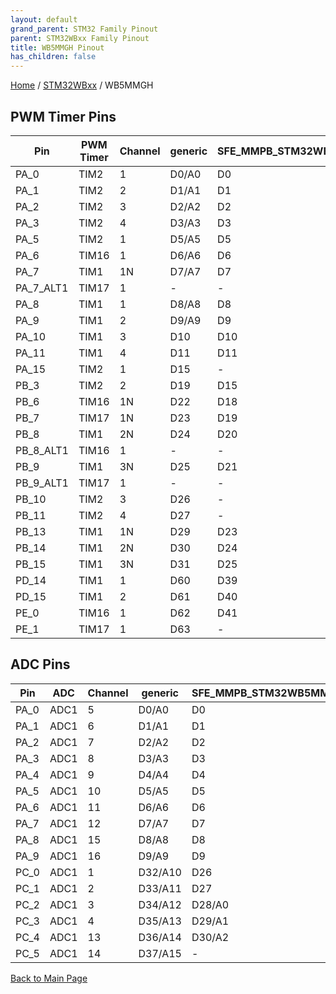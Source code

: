 ```yaml
---
layout: default
grand_parent: STM32 Family Pinout
parent: STM32WBxx Family Pinout
title: WB5MMGH Pinout
has_children: false
---
```


[Home](../../index) / [STM32WBxx](../index) / WB5MMGH

## PWM Timer Pins

| Pin | PWM Timer | Channel | generic | SFE_MMPB_STM32WB5MMG | STM32WB5MM_DK |
| --- | --- | --- | --- | --- | --- |
| PA_0 | TIM2 | 1 | D0/A0 | D0 | D32/A8 |
| PA_1 | TIM2 | 2 | D1/A1 | D1 | D13/A12 |
| PA_2 | TIM2 | 3 | D2/A2 | D2 | D17/A1 |
| PA_3 | TIM2 | 4 | D3/A3 | D3 | D43 |
| PA_5 | TIM2 | 1 | D5/A5 | D5 | D18/A2 |
| PA_6 | TIM16 | 1 | D6/A6 | D6 | D23/A6 |
| PA_7 | TIM1 | 1N | D7/A7 | D7 | D11/A11 |
| PA_7_ALT1 | TIM17 | 1 | - | - | - |
| PA_8 | TIM1 | 1 | D8/A8 | D8 | D48 |
| PA_9 | TIM1 | 2 | D9/A9 | D9 | D49 |
| PA_10 | TIM1 | 3 | D10 | D10 | D14 |
| PA_11 | TIM1 | 4 | D11 | D11 | D40 |
| PA_15 | TIM2 | 1 | D15 | - | D33 |
| PB_3 | TIM2 | 2 | D19 | D15 | D64 |
| PB_6 | TIM16 | 1N | D22 | D18 | D38 |
| PB_7 | TIM17 | 1N | D23 | D19 | D39 |
| PB_8 | TIM1 | 2N | D24 | D20 | D15 |
| PB_8_ALT1 | TIM16 | 1 | - | - | - |
| PB_9 | TIM1 | 3N | D25 | D21 | D44 |
| PB_9_ALT1 | TIM17 | 1 | - | - | - |
| PB_10 | TIM2 | 3 | D26 | - | D5 |
| PB_11 | TIM2 | 4 | D27 | - | D57 |
| PB_13 | TIM1 | 1N | D29 | D23 | D58 |
| PB_14 | TIM1 | 2N | D30 | D24 | D29 |
| PB_15 | TIM1 | 3N | D31 | D25 | D28 |
| PD_14 | TIM1 | 1 | D60 | D39 | D3 |
| PD_15 | TIM1 | 2 | D61 | D40 | D9 |
| PE_0 | TIM16 | 1 | D62 | D41 | D6 |
| PE_1 | TIM17 | 1 | D63 | - | D61 |


## ADC Pins

| Pin | ADC | Channel | generic | SFE_MMPB_STM32WB5MMG | STM32WB5MM_DK |
| --- | --- | --- | --- | --- | --- |
| PA_0 | ADC1 | 5 | D0/A0 | D0 | D32/A8 |
| PA_1 | ADC1 | 6 | D1/A1 | D1 | D13/A12 |
| PA_2 | ADC1 | 7 | D2/A2 | D2 | D17/A1 |
| PA_3 | ADC1 | 8 | D3/A3 | D3 | D43 |
| PA_4 | ADC1 | 9 | D4/A4 | D4 | D10/A10 |
| PA_5 | ADC1 | 10 | D5/A5 | D5 | D18/A2 |
| PA_6 | ADC1 | 11 | D6/A6 | D6 | D23/A6 |
| PA_7 | ADC1 | 12 | D7/A7 | D7 | D11/A11 |
| PA_8 | ADC1 | 15 | D8/A8 | D8 | D48 |
| PA_9 | ADC1 | 16 | D9/A9 | D9 | D49 |
| PC_0 | ADC1 | 1 | D32/A10 | D26 | D0/A9 |
| PC_1 | ADC1 | 2 | D33/A11 | D27 | D19/A3 |
| PC_2 | ADC1 | 3 | D34/A12 | D28/A0 | D25/A7 |
| PC_3 | ADC1 | 4 | D35/A13 | D29/A1 | D16/A0 |
| PC_4 | ADC1 | 13 | D36/A14 | D30/A2 | D20/A4 |
| PC_5 | ADC1 | 14 | D37/A15 | - | D21/A5 |


[Back to Main Page](../../index)